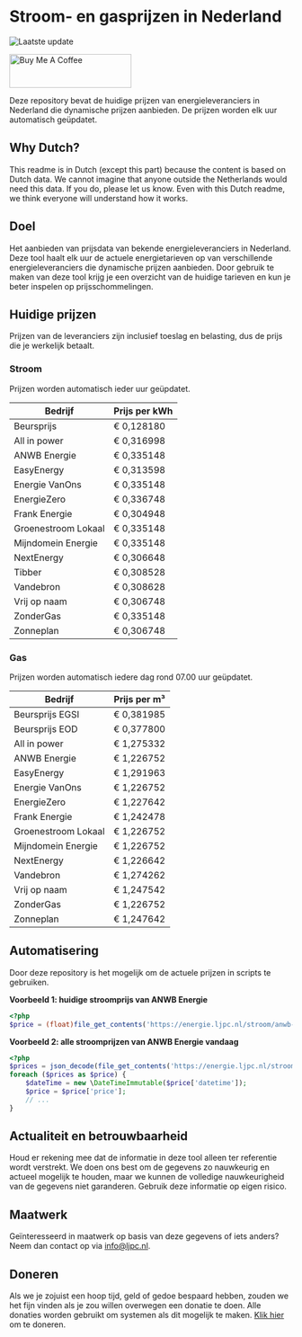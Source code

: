 # Stroom- en gasprijzen in Nederland

![Laatste update](https://img.shields.io/badge/laatste%20update-2024--10--21%2019%3A00%20CET-brightgreen)

<a href="https://www.buymeacoffee.com/Lars-" target="_blank"><img src="https://cdn.buymeacoffee.com/buttons/v2/default-orange.png" alt="Buy Me A Coffee" height="60" style="height: 60px !important;width: 217px !important;" ></a>

Deze repository bevat de huidige prijzen van energieleveranciers in Nederland die dynamische prijzen aanbieden. De prijzen worden elk uur automatisch geüpdatet.

## Why Dutch?

This readme is in Dutch (except this part) because the content is based on Dutch data. We cannot imagine that anyone outside the Netherlands would need this data. If you do, please let us know. Even with this Dutch readme, we think
everyone will understand how it works.

## Doel

Het aanbieden van prijsdata van bekende energieleveranciers in Nederland. Deze tool haalt elk uur de actuele energietarieven op van verschillende energieleveranciers die dynamische prijzen aanbieden. Door gebruik te maken van deze tool
krijg je een overzicht van de huidige tarieven en kun je beter inspelen op prijsschommelingen.

## Huidige prijzen

Prijzen van de leveranciers zijn inclusief toeslag en belasting, dus de prijs die je werkelijk betaalt.

### Stroom

Prijzen worden automatisch ieder uur geüpdatet.

 Bedrijf | Prijs per kWh 
---------|---------------
Beursprijs | € 0,128180
All in power | € 0,316998
ANWB Energie | € 0,335148
EasyEnergy | € 0,313598
Energie VanOns | € 0,335148
EnergieZero | € 0,336748
Frank Energie | € 0,304948
Groenestroom Lokaal | € 0,335148
Mijndomein Energie | € 0,335148
NextEnergy | € 0,306648
Tibber | € 0,308528
Vandebron | € 0,308628
Vrij op naam | € 0,306748
ZonderGas | € 0,335148
Zonneplan | € 0,306748


### Gas

Prijzen worden automatisch iedere dag rond 07.00 uur geüpdatet.

 Bedrijf | Prijs per m³ 
---------|--------------
Beursprijs EGSI | € 0,381985
Beursprijs EOD | € 0,377800
All in power | € 1,275332
ANWB Energie | € 1,226752
EasyEnergy | € 1,291963
Energie VanOns | € 1,226752
EnergieZero | € 1,227642
Frank Energie | € 1,242478
Groenestroom Lokaal | € 1,226752
Mijndomein Energie | € 1,226752
NextEnergy | € 1,226642
Vandebron | € 1,274262
Vrij op naam | € 1,247542
ZonderGas | € 1,226752
Zonneplan | € 1,247642


## Automatisering

Door deze repository is het mogelijk om de actuele prijzen in scripts te gebruiken.

**Voorbeeld 1: huidige stroomprijs van ANWB Energie**

```php
<?php
$price = (float)file_get_contents('https://energie.ljpc.nl/stroom/anwb-energie-nu.txt');

```

**Voorbeeld 2: alle stroomprijzen van ANWB Energie vandaag**

```php
<?php
$prices = json_decode(file_get_contents('https://energie.ljpc.nl/stroom/all-in-power-vandaag.json'),true);
foreach ($prices as $price) {
    $dateTime = new \DateTimeImmutable($price['datetime']);
    $price = $price['price'];
    // ...
}
```

## Actualiteit en betrouwbaarheid

Houd er rekening mee dat de informatie in deze tool alleen ter referentie wordt verstrekt. We doen ons best om de gegevens zo nauwkeurig en actueel mogelijk te houden, maar we kunnen de volledige nauwkeurigheid van de gegevens niet
garanderen. Gebruik deze informatie op eigen risico.

## Maatwerk

Geïnteresseerd in maatwerk op basis van deze gegevens of iets anders? Neem dan contact op
via [info@ljpc.nl](mailto:info@ljpc.nl?subject=Energie%20prijzen).

## Doneren

Als we je zojuist een hoop tijd, geld of gedoe bespaard hebben, zouden we het fijn vinden als je zou willen overwegen een
donatie te doen. Alle donaties worden gebruikt om systemen als dit mogelijk te
maken. [Klik hier](https://www.buymeacoffee.com/Lars-) om te doneren.
